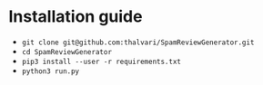 # Installation guide
* ```git clone git@github.com:thalvari/SpamReviewGenerator.git```
* ```cd SpamReviewGenerator```
* ```pip3 install --user -r requirements.txt```
* ```python3 run.py```
